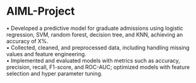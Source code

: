 # AIML-Project
•	Developed a predictive model for graduate admissions using logistic regression, SVM, random forest, decision tree, and KNN, achieving an accuracy of X%.  
•	Collected, cleaned, and preprocessed data, including handling missing values and feature engineering.  
•	Implemented and evaluated models with metrics such as accuracy, precision, recall, F1-score, and ROC-AUC; optimized models with feature selection and hyper parameter tuning.  
